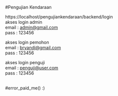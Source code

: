 #Pengujian Kendaraan

https://localhost/pengujiankendaraan/backend/login
<br>
akses login admin<br>
email : admin@gmail.com<br>
pass : 123456<br>

akses login pemohon<br>
email : bryandj@gmail.com<br>
pass : 123456<br>

akses login penguji<br>
email : penguji@user.com<br>
pass : 123456<br>
<br>


#error_paid_me() :)
